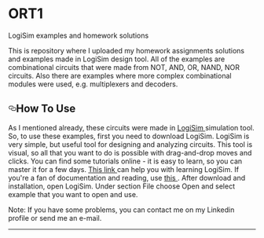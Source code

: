 # ORT1
LogiSim examples and homework solutions

This is repository where I uploaded my homework assignments solutions and examples made in LogiSim design tool. All of the examples 
are combinational circuits that were made from NOT, AND, OR, NAND, NOR circuits. Also there are examples where more complex combinational
modules were used, e.g. multiplexers and decoders. 


<h2><a href="#how-to-use" aria-hidden="true" class="anchor" id="user-content-how-to-use"><svg aria-hidden="true" class="octicon octicon-link" height="16" version="1.1" viewBox="0 0 16 16" width="16"><path fill-rule="evenodd" d="M4 9h1v1H4c-1.5 0-3-1.69-3-3.5S2.55 3 4 3h4c1.45 0 3 1.69 3 3.5 0 1.41-.91 2.72-2 3.25V8.59c.58-.45 1-1.27 1-2.09C10 5.22 8.98 4 8 4H4c-.98 0-2 1.22-2 2.5S3 9 4 9zm9-3h-1v1h1c1 0 2 1.22 2 2.5S13.98 12 13 12H9c-.98 0-2-1.22-2-2.5 0-.83.42-1.64 1-2.09V6.25c-1.09.53-2 1.84-2 3.25C6 11.31 7.55 13 9 13h4c1.45 0 3-1.69 3-3.5S14.5 6 13 6z"></path></svg></a><a id="user-content-how-to-use" href="#how-to-use"></a>How To Use</h2>
<p>As I mentioned already, these circuits were made in <a href="https://sourceforge.net/projects/circuit/">LogiSim </a>simulation
tool. So, to use these examples, first you need to download LogiSim. LogiSim is very simple, but useful tool for designing and
analyzing circuits. This tool is visual, so all that you want to do is possible with drag-and-drop moves and clicks. You can find
some tutorials online - it is еаsy to learn, so you can master it for a few days. <a href = "https://www.youtube.com/watch?v=RdnT_Ujq72E&list=PL9Tu_yD7oJURQqPEAQ78FggiDeiK7MqVb">This link
</a> can help you with learning LogiSim. If you're a fan of documentation and reading, use <a href = "http://engold.ui.ac.ir/~nikmehr/logisim_tutorial.pdf">this </a>.
After download and installation, open LogiSim. Under section File choose Open and select example that you want to open and use.

<p>Note: If you have some problems, you can contact me on my Linkedin profile or send me an e-mail. </p>
<hr>
